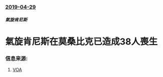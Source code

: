 ### [2019-04-29](/news/2019/04/29/index.md)

##### 氣旋肯尼斯
# 氣旋肯尼斯在莫桑比克已造成38人喪生 




### 信息来源:

1. [VOA](https://www.voanews.com/a/mozambique-cylcone-flooding/4895443.html)
